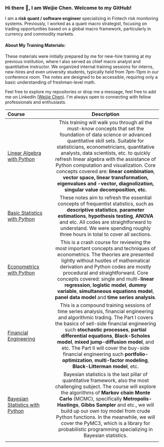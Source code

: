 ### Hi there 👋, I am Weijie Chen. Welcome to my GitHub!

I am a **risk quant / software engineer** specializing in Fintech risk monitoring systems. Previously, I worked as a quant macro strategist, focusing on trading opportunities based on a global macro framework, particularly in currency and commodity markets. 

#### About My Training Materials:
These materials were initially prepared by me for new-hire training at my previous institution, where I also served as chief macro analyst and quantitative instructor.
We organized internal training sessions for interns, new-hires and even university students, typically held from 7pm-11pm in our conference room.
The notes are designed to be accessible, requiring only a basic understanding of freshman-level math.

Feel free to explore my repositories or drop me a message, feel free to add me on LinkedIn [(Weijie Chen)](https://www.linkedin.com/in/weijie-chen-frm-235814218/). I'm always open to connecting with fellow professionals and enthusiasts.



| Course      | Description |
| :-----        |    :----:   |  
| <a href='https://www.weijiechen.com/linear-algebra-with-python-book/linear-algebra-index.html'>Linear Algebra with Python</a>      | This training will walk you through all the must-know concepts that set the foundation of data science or advanced quantitative skill sets. Suitable for statisticians, econometricians, quantitative analysts, data scientists, etc. to quickly refresh linear algebra with the assistance of Python computation and visualization. Core concepts covered are: <b>linear combination</b>,  <b>vector space,  <b>linear transformation</b>,  <b>eigenvalues</b> and <b>-vector</b>,  <b>diagnolization</b>,  <b>singular value decomposition</b>, etc.      |
| <a href='https://github.com/weijie-chen/Basic-Statistics-With-Python'>Basic Statistics with Python</a>   | These notes aim to refresh the essential concepts of frequentist statistics, such as <b>descriptive statistics</b>, <b>parameter estimations</b>, <b>hypothesis testing</b>, <b>ANOVA</b> and etc. All codes are straightforward to understand. We were spending roughly three hours in total to cover all sections. | 
| <a href='https://www.weijiechen.com/econometrics-book/econometrics-index.html'>Econometrics with Python</a>  | This is a crash course for reviewing the most important concepts and techniques of econometrics. The theories are presented lightly without hustles of mathematical derivation and Python codes are mostly procedural and straightforward. Core concepts covered: single and multi-<b>linear regression</b>,  <b>logistic model</b>,  <b>dummy variable</b>,  <b>simultaneous equations model</b>,  <b>panel data model</b> and  <b>time series analysis</b>.        | 
| <a href='https://www.weijiechen.com/financial-engineering-book/financial-engineering-index.html'>Financial Engineering</a> |  This is a compound training sessions of time series analysis, financial engineering and algorithmic trading. The Part I covers the basics of sell-side financial engineering such <b>stochastic processes</b>, <b>partial differential equations</b>, <b>Black-Scholes model</b>, <b>mixed jump-diffusion model</b>, and etc. The Part II will cover the buy-side financial engineering such <b>portfolio-optimization</b>, <b>multi-factor modeling</b>, <b>Black-Litterman model</b>, etc.    | 
| <a href='https://www.weijiechen.com/bayesian-statistics-book/bayesian-index.html'>Bayesian Statistics with Python</a>  | Bayesian statistics is the last pillar of quantitative framework, also the most challenging subject. The course will explore the algorithms of <b>Markov chain Monte Carlo</b> (MCMC), specifically <b>Metropolis-Hastings</b>, <b>Gibbs Sampler</b> and etc., we will build up our own toy model from crude Python functions. In the meanwhile, we will cover the PyMC3, which is a library for probabilistic programming specializing in Bayesian statistics.| 
|<img width=700/>|<img width=500/>|


<!--
**weijie-chen/weijie-chen** is a ✨ _special_ ✨ repository because its `README.md` (this file) appears on your GitHub profile.

Here are some ideas to get you started:

- 🔭 I’m currently working on ...
- 🌱 I’m currently learning ...
- 👯 I’m looking to collaborate on ...
- 🤔 I’m looking for help with ...
- 💬 Ask me about ...
- 📫 How to reach me: ...
- 😄 Pronouns: ...
- ⚡ Fun fact: ...
-->
